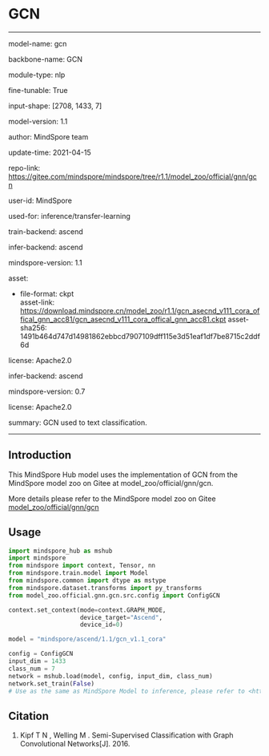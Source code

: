 # GCN

---

model-name: gcn

backbone-name: GCN

module-type: nlp

fine-tunable: True

input-shape: [2708, 1433, 7]

model-version: 1.1

author: MindSpore team

update-time: 2021-04-15

repo-link: <https://gitee.com/mindspore/mindspore/tree/r1.1/model_zoo/official/gnn/gcn>

user-id: MindSpore

used-for: inference/transfer-learning

train-backend: ascend

infer-backend: ascend

mindspore-version: 1.1

asset:

  -
    file-format: ckpt  
    asset-link: <https://download.mindspore.cn/model_zoo/r1.1/gcn_asecnd_v111_cora_offical_gnn_acc81/gcn_asecnd_v111_cora_offical_gnn_acc81.ckpt>
    asset-sha256: 1491b464d747d14981862ebbcd7907109dff115e3d51eaf1df7be8715c2ddf6d

license: Apache2.0

infer-backend: ascend

mindspore-version: 0.7

license: Apache2.0

summary: GCN used to text classification.

---

## Introduction

This MindSpore Hub model uses the implementation of GCN from the MindSpore model zoo on Gitee at model_zoo/official/gnn/gcn.

More details please refer to the MindSpore model zoo on Gitee [model_zoo/official/gnn/gcn](https://gitee.com/mindspore/mindspore/blob/r1.1/model_zoo/official/gnn/gcn/README.md)

## Usage

```python
import mindspore_hub as mshub
import mindspore
from mindspore import context, Tensor, nn
from mindspore.train.model import Model
from mindspore.common import dtype as mstype
from mindspore.dataset.transforms import py_transforms
from model_zoo.official.gnn.gcn.src.config import ConfigGCN

context.set_context(mode=context.GRAPH_MODE,
                    device_target="Ascend",
                    device_id=0)

model = "mindspore/ascend/1.1/gcn_v1.1_cora"

config = ConfigGCN
input_dim = 1433
class_num = 7
network = mshub.load(model, config, input_dim, class_num)
network.set_train(False)
# Use as the same as MindSpore Model to inference, please refer to <https://gitee.com/mindspore/mindspore/tree/master/model_zoo/official/gnn/gcn>.
```

## Citation

1. Kipf T N , Welling M . Semi-Supervised Classification with Graph Convolutional Networks[J]. 2016.
